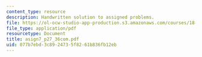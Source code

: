 ```yaml
---
content_type: resource
description: Handwritten solution to assigned problems.
file: https://ol-ocw-studio-app-production.s3.amazonaws.com/courses/18-996a-simplicity-theory-spring-2004/077b7ebd3c8924735f8261b836fb12eb_asign7_p27_36com.pdf
file_type: application/pdf
resourcetype: Document
title: asign7_p27_36com.pdf
uid: 077b7ebd-3c89-2473-5f82-61b836fb12eb
---
```

